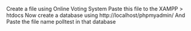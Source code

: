 Create a file using Online Voting System
Paste this file to the XAMPP > htdocs
Now create a database using  http://localhost/phpmyadmin/
And Paste the file name polltest in that database

